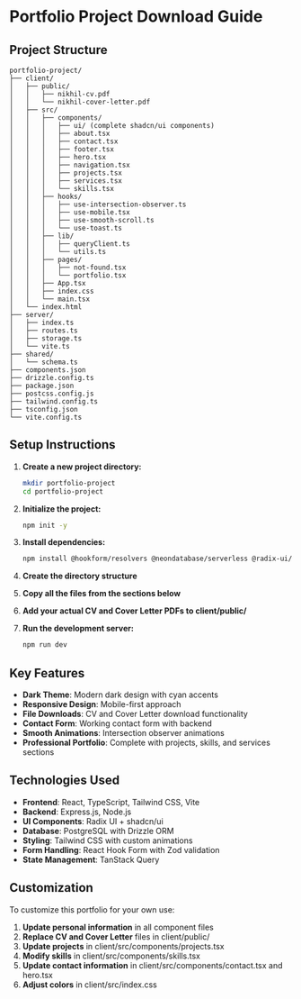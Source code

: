 # Portfolio Project Download Guide

## Project Structure

```
portfolio-project/
├── client/
│   ├── public/
│   │   ├── nikhil-cv.pdf
│   │   └── nikhil-cover-letter.pdf
│   ├── src/
│   │   ├── components/
│   │   │   ├── ui/ (complete shadcn/ui components)
│   │   │   ├── about.tsx
│   │   │   ├── contact.tsx
│   │   │   ├── footer.tsx
│   │   │   ├── hero.tsx
│   │   │   ├── navigation.tsx
│   │   │   ├── projects.tsx
│   │   │   ├── services.tsx
│   │   │   └── skills.tsx
│   │   ├── hooks/
│   │   │   ├── use-intersection-observer.ts
│   │   │   ├── use-mobile.tsx
│   │   │   ├── use-smooth-scroll.ts
│   │   │   └── use-toast.ts
│   │   ├── lib/
│   │   │   ├── queryClient.ts
│   │   │   └── utils.ts
│   │   ├── pages/
│   │   │   ├── not-found.tsx
│   │   │   └── portfolio.tsx
│   │   ├── App.tsx
│   │   ├── index.css
│   │   └── main.tsx
│   └── index.html
├── server/
│   ├── index.ts
│   ├── routes.ts
│   ├── storage.ts
│   └── vite.ts
├── shared/
│   └── schema.ts
├── components.json
├── drizzle.config.ts
├── package.json
├── postcss.config.js
├── tailwind.config.ts
├── tsconfig.json
└── vite.config.ts
```

## Setup Instructions

1. **Create a new project directory:**
   ```bash
   mkdir portfolio-project
   cd portfolio-project
   ```

2. **Initialize the project:**
   ```bash
   npm init -y
   ```

3. **Install dependencies:**
   ```bash
   npm install @hookform/resolvers @neondatabase/serverless @radix-ui/react-accordion @radix-ui/react-alert-dialog @radix-ui/react-aspect-ratio @radix-ui/react-avatar @radix-ui/react-checkbox @radix-ui/react-collapsible @radix-ui/react-context-menu @radix-ui/react-dialog @radix-ui/react-dropdown-menu @radix-ui/react-hover-card @radix-ui/react-label @radix-ui/react-menubar @radix-ui/react-navigation-menu @radix-ui/react-popover @radix-ui/react-progress @radix-ui/react-radio-group @radix-ui/react-scroll-area @radix-ui/react-select @radix-ui/react-separator @radix-ui/react-slider @radix-ui/react-slot @radix-ui/react-switch @radix-ui/react-tabs @radix-ui/react-toast @radix-ui/react-toggle @radix-ui/react-toggle-group @radix-ui/react-tooltip @tailwindcss/typography @tailwindcss/vite @tanstack/react-query @types/connect-pg-simple @types/express @types/express-session @types/node @types/passport @types/passport-local @types/react @types/react-dom @types/ws @vitejs/plugin-react autoprefixer class-variance-authority clsx cmdk connect-pg-simple date-fns drizzle-kit drizzle-orm drizzle-zod embla-carousel-react esbuild express express-session framer-motion input-otp lucide-react memorystore nanoid next-themes passport passport-local postcss react react-day-picker react-dom react-hook-form react-icons react-resizable-panels recharts tailwind-merge tailwindcss tailwindcss-animate tsx typescript vaul vite wouter ws zod zod-validation-error
   ```

4. **Create the directory structure**
5. **Copy all the files from the sections below**
6. **Add your actual CV and Cover Letter PDFs to client/public/**
7. **Run the development server:**
   ```bash
   npm run dev
   ```

## Key Features

- **Dark Theme**: Modern dark design with cyan accents
- **Responsive Design**: Mobile-first approach
- **File Downloads**: CV and Cover Letter download functionality
- **Contact Form**: Working contact form with backend
- **Smooth Animations**: Intersection observer animations
- **Professional Portfolio**: Complete with projects, skills, and services sections

## Technologies Used

- **Frontend**: React, TypeScript, Tailwind CSS, Vite
- **Backend**: Express.js, Node.js
- **UI Components**: Radix UI + shadcn/ui
- **Database**: PostgreSQL with Drizzle ORM
- **Styling**: Tailwind CSS with custom animations
- **Form Handling**: React Hook Form with Zod validation
- **State Management**: TanStack Query

## Customization

To customize this portfolio for your own use:

1. **Update personal information** in all component files
2. **Replace CV and Cover Letter** files in client/public/
3. **Update projects** in client/src/components/projects.tsx
4. **Modify skills** in client/src/components/skills.tsx
5. **Update contact information** in client/src/components/contact.tsx and hero.tsx
6. **Adjust colors** in client/src/index.css